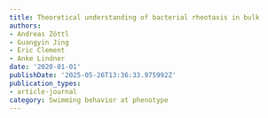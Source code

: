 ```yaml
---
title: Theoretical understanding of bacterial rheotaxis in bulk
authors:
- Andreas Zöttl
- Guangyin Jing
- Eric Clement
- Anke Lindner
date: '2020-01-01'
publishDate: '2025-05-26T13:36:33.975992Z'
publication_types:
- article-journal
category: Swimming behavior at phenotype
---
```


